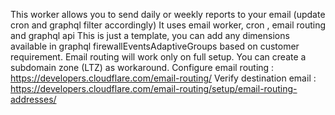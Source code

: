 This worker allows you to send daily or weekly reports to your email (update cron and graphql filter accordingly)
It uses email worker, cron , email routing and graphql api
This is just a template, you can add any dimensions available in graphql firewallEventsAdaptiveGroups based on customer requirement.
Email routing will work only on full setup. You can create a subdomain zone (LTZ) as workaround.
Configure email routing : https://developers.cloudflare.com/email-routing/
Verify destination email : https://developers.cloudflare.com/email-routing/setup/email-routing-addresses/
